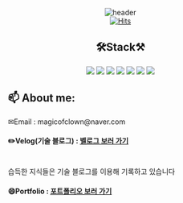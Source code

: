 <div align="center">

![header](https://capsule-render.vercel.app/api?type=wave&color=auto&height=300&section=header&text=👋SOFTWARE%20ENGINEER&fontSize=70)<br>
[![Hits](https://hits.seeyoufarm.com/api/count/incr/badge.svg?url=https%3A%2F%2Fgithub.com%2Fgjbae1212%2Fhit-counter)](https://github.com/qkrmekem/qkrmekem)

## 🛠Stack⚒
<img src="https://img.shields.io/badge/angular-DD0031?style=for-the-badge&logo=angular&logoColor=white">
<img src="https://img.shields.io/badge/nestjs-E0234E?style=for-the-badge&logo=nestjs&logoColor=white">
<img src="https://img.shields.io/badge/typescript-3178C6?style=for-the-badge&logo=typescript&logoColor=white">
<img src="https://img.shields.io/badge/docker-2496ED?style=for-the-badge&logo=docker&logoColor=white">
<img src="https://img.shields.io/badge/d3-F9A03C?style=for-the-badge&logo=d3.js&logoColor=white">
<img src="https://img.shields.io/badge/typeorm-FF3E00?style=for-the-badge&logo=typeorm&logoColor=white">
<img src="https://img.shields.io/badge/spring-6DB33F?style=for-the-badge&logo=spring&logoColor=white">

<div align="left" style="padding-left:2em;">
  
<h2> 📫 About me:</h2>
 ✉Email : magicofclown@naver.com</h4>

<h4> ✏️Velog(기술 블로그) : <a href="https://velog.io/@qkrmekem">벨로그 보러 가기</a></h4>
<br> <span>습득한 지식들은 기술 블로그를 이용해 기록하고 있습니다</span>
<h4> 😄Portfolio : <a href="https://internal-fly-5da.notion.site/302d3ebff5a642f6bc83c3926a4b1465">포트폴리오 보러 가기</a></h4>

</div>

</div>




<!--
**qkrmekem/qkrmekem** is a ✨ _special_ ✨ repository because its `README.md` (this file) appears on your GitHub profile.

Here are some ideas to get you started:

- 🔭 I’m currently working on ...
- 🌱 I’m currently learning ...
- 👯 I’m looking to collaborate on ...
- 🤔 I’m looking for help with ...
- 💬 Ask me about ...

- 😄 Pronouns: ...
- ⚡ Fun fact: ...
-->
